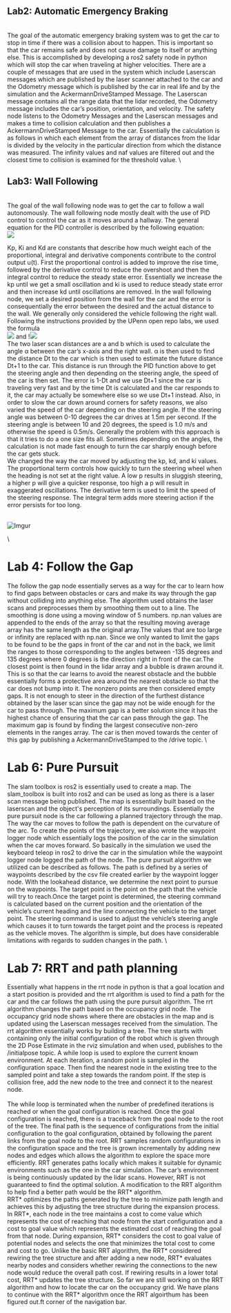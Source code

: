 ﻿## Lab2: Automatic Emergency Braking
\
The goal of the automatic emergency braking system was to get the car to stop in time if there was a collision about to happen. This is important so that the car remains safe and does not cause damage to itself or anything else. This is accomplished by developing a ros2 safety node in python which will stop the car when traveling at higher velocities. There are a couple of messages that are used in the system which include Laserscan messages which are published by the laser scanner attached to the car and the Odometry message which is published by the car in real life and by the simulation and the AckermannDriveStamped Message. The Laserscan message contains all the range data that the lidar recorded, the Odometry message includes the car’s position, orientation, and velocity. The safety node listens to the Odometry Messages and the Laserscan messages and makes a time to collision calculation and then publishes a AckermannDriveStamped Message to the car. Essentially the calculation is as follows in which each element from the array of distances from the lidar is divided by the velocity in the particular direction from which the distance was measured. The infinity values and naf values are filtered out and the closest time to collision is examined for the threshold value.
\
  

## Lab3: Wall Following
\
The goal of the wall following node was to get the car to follow a wall autonomously. The wall following node mostly dealt with the use of PID control to control the car as it moves around a hallway. The general equation for the PID controller is described by the following equation:
\
![](https://lh7-us.googleusercontent.com/dcIK0mzY9S4Y08dp1e15e7ld0PymU6ndzK9LVCXprQi_ZICPoD2b1-XPjc9UyOIoeWxfe03eKrCbklev5BjzIKU2a_R7IHJ5GOpd77iOaFLlox_B39NhN9YiEMn7D5E1jmCMHV_9WCadJbtIGjcmziU)

Kp, Ki and Kd are constants that describe how much weight each of the proportional, integral and derivative components contribute to the control output u(t). First the proportional control is added to improve the rise time, followed by the derivative control to reduce the overshoot and then the integral control to reduce the steady state error. Essentially we increase the kp until we get a small oscillation and ki is used to reduce steady state error and then increase kd until oscillations are removed. In the wall following node, we set a desired position from the wall for the car and the error is consequentially the error between the desired and the actual distance to the wall. We generally only considered the vehicle following the right wall. Following the instructions provided by the UPenn open repo labs, we used the formula
\
![](https://lh7-us.googleusercontent.com/BCaLA6EHp6jWiS_qlRkOKhryFF8M5ClksKCIgLQ0efJ8Nlf220xgx4s8jSxwIweJbJOQd72gUE3jdG56tg7MFQhQUcw6tOE1fcFEqTJx1qBZ2T9EbGnHwF8fScuEzQIVj3BMBYkgGARU8yOEySanfGU) and \![](https://lh7-us.googleusercontent.com/0MWaYTNIaCI435FFsNCgxNPSRgHegVq4x0giskxYmjItXg9Lx4OkZR52DtmvuIBdp7QO08ay6kqIIgrwKHT39f7L067n8yn2HYOy0N3Ozk1dhF7Bo9H1Fz5ov5wtzJqfMLKl6CQfTvXRzBRX7cb5xVQ)![](https://lh7-us.googleusercontent.com/gdvUQ8--xwRmcTGyz1M9CCOk4t6wxgQJ28O10zJqLNF68Jb6bRkTByxMrGtgIKPwZtENTkMaq8nbV0JITGmdt5Kjwysus7GX4KFap3U2vfQtCyViHjY-eaFlKqqPE2caCmln996t8Tp8ZSgp3JGKOt8)
\
The two laser scan distances are a and b which is used to calculate the angle α between the car’s x-axis and the right wall. α is then used to find the distance Dt to the car which is then used to estimate the future distance Dt+1 to the car. This distance is run through the PID function above to get the steering angle and then depending on the steering angle, the speed of the car is then set. The error is 1-Dt and we use Dt+1 since the car is traveling very fast and by the time Dt is calculated and the car responds to it, the car may actually be somewhere else so we use Dt+1 instead. Also, in order to slow the car down around corners for safety reasons, we also varied the speed of the car depending on the steering angle. If the steering angle was between 0-10 degrees the car drives at 1.5m per second. If the steering angle is between 10 and 20 degrees, the speed is 1.0 m/s and otherwise the speed is 0.5m/s. Generally the problem with this approach is that it tries to do a one size fits all. Sometimes depending on the angles, the calculation is not made fast enough to turn the car sharply enough before the car gets stuck.
\
We changed the way the car moved by adjusting the kp, kd, and ki values. The proportional term controls how quickly to turn the steering wheel when the heading is not set at the right value. A low p results in sluggish steering, a higher p will give a quicker response, too high a p will result in exaggerated oscillations. The derivative term is used to limit the speed of the steering response. The integral term adds more steering action if the error persists for too long.

\
![Imgur](https://i.imgur.com/E1NEh11.png)

  \

# Lab 4: Follow the Gap

The follow the gap node essentially serves as a way for the car to learn how to find gaps between obstacles or cars and make its way through the gap without colliding into anything else. The algorithm used obtains the laser scans and preprocesses them by smoothing them out to a line. The smoothing is done using a moving window of 5 numbers. np.nan values are appended to the ends of the array so that the resulting moving average array has the same length as the original array.The values that are too large or infinity are replaced with np.nan. Since we only wanted to limit the gaps to be found to be the gaps in front of the car and not in the back, we limit the ranges to those corresponding to the angles between -135 degrees and 135 degrees where 0 degrees is the direction right in front of the car.The closest point is then found in the lidar array and a bubble is drawn around it. This is so that the car learns to avoid the nearest obstacle and the bubble essentially forms a protective area around the nearest obstacle so that the car does not bump into it. The nonzero points are then considered empty gaps. It is not enough to steer in the direction of the furthest distance obtained by the laser scan since the gap may not be wide enough for the car to pass through. The maximum gap is a better solution since it has the highest chance of ensuring that the car can pass through the gap. The maximum gap is found by finding the largest consecutive non-zero elements in the ranges array. The car is then moved towards the center of this gap by publishing a AckermannDriveStamped to the /drive topic.
\
  

# Lab 6: Pure Pursuit

The slam toolbox is ros2 is essentially used to create a map. The slam_toolbox is built into ros2 and can be used as long as there is a laser scan message being published. The map is essentially built based on the laserscan and the object's perception of its surroundings. Essentially the pure pursuit node is the car following a planned trajectory through the map. The way the car moves to follow the path is dependent on the curvature of the arc. To create the points of the trajectory, we also wrote the waypoint logger node which essentially logs the position of the car in the simulation when the car moves forward. So basically in the simulation we used the keyboard teleop in ros2 to drive the car in the simulation while the waypoint logger node logged the path of the node. The pure pursuit algorithm we utilized can be described as follows. The path is defined by a series of waypoints described by the csv file created earlier by the waypoint logger node. With the lookahead distance, we determine the next point to pursue on the waypoints. The target point is the point on the path that the vehicle will try to reach.Once the target point is determined, the steering command is calculated based on the current position and the orientation of the vehicle’s current heading and the line connecting the vehicle to the target point. The steering command is used to adjust the vehicle’s steering angle which causes it to turn towards the target point and the process is repeated as the vehicle moves. The algorithm is simple, but does have considerable limitations with regards to sudden changes in the path.
\
  

# Lab 7: RRT and path planning

Essentially what happens in the rrt node in python is that a goal location and a start position is provided and the rrt algorithm is used to find a path for the car and the car follows the path using the pure pursuit algorithm. The rrt algorithm changes the path based on the occupancy grid node. The occupancy grid node shows where there are obstacles in the map and is updated using the Laserscan messages received from the simulation. The rrt algorithm essentially works by building a tree. The tree starts with containing only the initial configuration of the robot which is given through the 2D Pose Estimate in the rviz simulation and when used, publishes to the /initialpose topic. A while loop is used to explore the current known environment. At each iteration, a random point is sampled in the configuration space. Then find the nearest node in the existing tree to the sampled point and take a step towards the random point. If the step is collision free, add the new node to the tree and connect it to the nearest node.  
\
The while loop is terminated when the number of predefined iterations is reached or when the goal configuration is reached. Once the goal configuration is reached, there is a traceback from the goal node to the root of the tree. The final path is the sequence of configurations from the initial configuration to the goal configuration, obtained by following the parent links from the goal node to the root. RRT samples random configurations in the configuration space and the tree is grown incrementally by adding new nodes and edges which allows the algorithm to explore the space more efficiently. RRT generates paths locally which makes it suitable for dynamic environments such as the one in the car simulation. The car’s environment is being continuously updated by the lidar scans. However, RRT is not guaranteed to find the optimal solution. A modification to the RRT algorithm to help find a better path would be the RRT* algorithm.
\
RRT* optimizes the paths generated by the tree to minimize path length and achieves this by adjusting the tree structure during the expansion process. In RRT*, each node in the tree maintains a cost to come value which represents the cost of reaching that node from the start configuration and a cost to goal value which represents the estimated cost of reaching the goal from that node. During expansion, RRT* considers the cost to goal value of potential nodes and selects the one that minimizes the total cost to come and cost to go. Unlike the basic RRT algorithm, the RRT* considered rewiring the tree structure and after adding a new node, RRT* evaluates nearby nodes and considers whether rewiring the connections to the new node would reduce the overall path cost. If rewiring results in a lower total cost, RRT* updates the tree structure. So far we are still working on the RRT algorithm and how to locate the car on the occupancy grid. We have plans to continue with the RRT* algorithm once the RRT algoirthum has been figured out.ft corner of the navigation bar.



